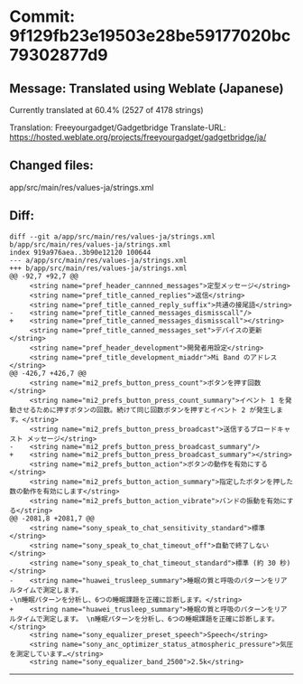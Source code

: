 # Commit: 9f129fb23e19503e28be59177020bc79302877d9
## Message: Translated using Weblate (Japanese)

Currently translated at 60.4% (2527 of 4178 strings)

Translation: Freeyourgadget/Gadgetbridge
Translate-URL: https://hosted.weblate.org/projects/freeyourgadget/gadgetbridge/ja/
## Changed files:
app/src/main/res/values-ja/strings.xml

## Diff:
```
diff --git a/app/src/main/res/values-ja/strings.xml b/app/src/main/res/values-ja/strings.xml
index 919a976aea..3b90e12120 100644
--- a/app/src/main/res/values-ja/strings.xml
+++ b/app/src/main/res/values-ja/strings.xml
@@ -92,7 +92,7 @@
     <string name="pref_header_cannned_messages">定型メッセージ</string>
     <string name="pref_title_canned_replies">返信</string>
     <string name="pref_title_canned_reply_suffix">共通の接尾語</string>
-    <string name="pref_title_canned_messages_dismisscall"/>
+    <string name="pref_title_canned_messages_dismisscall"></string>
     <string name="pref_title_canned_messages_set">デバイスの更新</string>
     <string name="pref_header_development">開発者用設定</string>
     <string name="pref_title_development_miaddr">Mi Band のアドレス</string>
@@ -426,7 +426,7 @@
     <string name="mi2_prefs_button_press_count">ボタンを押す回数</string>
     <string name="mi2_prefs_button_press_count_summary">イベント 1 を発動させるために押すボタンの回数。続けて同じ回数ボタンを押すとイベント 2 が発生します。</string>
     <string name="mi2_prefs_button_press_broadcast">送信するブロードキャスト メッセージ</string>
-    <string name="mi2_prefs_button_press_broadcast_summary"/>
+    <string name="mi2_prefs_button_press_broadcast_summary"></string>
     <string name="mi2_prefs_button_action">ボタンの動作を有効にする</string>
     <string name="mi2_prefs_button_action_summary">指定したボタンを押した数の動作を有効にします</string>
     <string name="mi2_prefs_button_action_vibrate">バンドの振動を有効にする</string>
@@ -2081,8 +2081,7 @@
     <string name="sony_speak_to_chat_sensitivity_standard">標準</string>
     <string name="sony_speak_to_chat_timeout_off">自動で終了しない</string>
     <string name="sony_speak_to_chat_timeout_standard">標準 (約 30 秒)</string>
-    <string name="huawei_trusleep_summary">睡眠の質と呼吸のパターンをリアルタイムで測定します。
-\n睡眠パターンを分析し、6つの睡眠課題を正確に診断します。</string>
+    <string name="huawei_trusleep_summary">睡眠の質と呼吸のパターンをリアルタイムで測定します。 \n睡眠パターンを分析し、6つの睡眠課題を正確に診断します。</string>
     <string name="sony_equalizer_preset_speech">Speech</string>
     <string name="sony_anc_optimizer_status_atmospheric_pressure">気圧を測定しています…</string>
     <string name="sony_equalizer_band_2500">2.5k</string>
```
-----------------------------------
